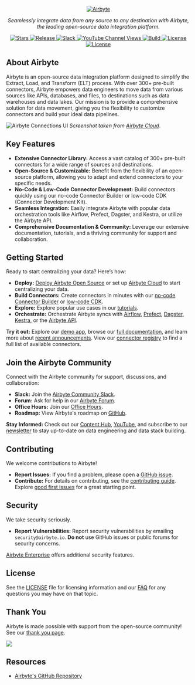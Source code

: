 <p align="center">
  <a href="https://airbyte.com"><img src="https://assets.website-files.com/605e01bc25f7e19a82e74788/624d9c4a375a55100be6b257_Airbyte_logo_color_dark.svg" alt="Airbyte"></a>
</p>

<p align="center">
  <em>Seamlessly integrate data from any source to any destination with Airbyte, the leading open-source data integration platform.</em>
</p>

<p align="center">
<a href="https://github.com/airbytehq/airbyte/stargazers/" target="_blank">
    <img src="https://img.shields.io/github/stars/airbytehq/airbyte?style=social&label=Star&maxAge=2592000" alt="Stars">
</a>
<a href="https://github.com/airbytehq/airbyte/releases" target="_blank">
    <img src="https://img.shields.io/github/v/release/airbytehq/airbyte?color=white" alt="Release">
</a>
<a href="https://airbytehq.slack.com/" target="_blank">
    <img src="https://img.shields.io/badge/slack-join-white.svg?logo=slack" alt="Slack">
</a>
<a href="https://www.youtube.com/c/AirbyteHQ/?sub_confirmation=1" target="_blank">
    <img alt="YouTube Channel Views" src="https://img.shields.io/youtube/channel/views/UCQ_JWEFzs1_INqdhIO3kmrw?style=social">
</a>
<a href="https://github.com/airbytehq/airbyte/actions/workflows/gradle.yml" target="_blank">
    <img src="https://img.shields.io/github/actions/workflow/status/airbytehq/airbyte/gradle.yml?branch=master" alt="Build">
</a>
<a href="https://github.com/airbytehq/airbyte/tree/master/docs/project-overview/licenses" target="_blank">
    <img src="https://img.shields.io/static/v1?label=license&message=MIT&color=white" alt="License">
</a>
<a href="https://github.com/airbytehq/airbyte/tree/master/docs/project-overview/licenses" target="_blank">
    <img src="https://img.shields.io/static/v1?label=license&message=ELv2&color=white" alt="License">
</a>
</p>

## About Airbyte

Airbyte is an open-source data integration platform designed to simplify the Extract, Load, and Transform (ELT) process. With over 300+ pre-built connectors, Airbyte empowers data engineers to move data from various sources like APIs, databases, and files, to destinations such as data warehouses and data lakes. Our mission is to provide a comprehensive solution for data movement, giving you the flexibility to customize connectors and build your ideal data pipelines.

![Airbyte Connections UI](https://github.com/airbytehq/airbyte/assets/38087517/35b01d0b-00bf-407b-87e6-a5cd5cd720b5)
_Screenshot taken from [Airbyte Cloud](https://cloud.airbyte.com/signup)_.

## Key Features

*   **Extensive Connector Library:** Access a vast catalog of 300+ pre-built connectors for a wide range of sources and destinations.
*   **Open-Source & Customizable:** Benefit from the flexibility of an open-source platform, allowing you to adapt and extend connectors to your specific needs.
*   **No-Code & Low-Code Connector Development:** Build connectors quickly using our no-code Connector Builder or low-code CDK (Connector Development Kit).
*   **Seamless Integration:** Easily integrate Airbyte with popular data orchestration tools like Airflow, Prefect, Dagster, and Kestra, or utilize the Airbyte API.
*   **Comprehensive Documentation & Community:** Leverage our extensive documentation, tutorials, and a thriving community for support and collaboration.

## Getting Started

Ready to start centralizing your data? Here’s how:

*   **Deploy:** [Deploy Airbyte Open Source](https://docs.airbyte.com/quickstart/deploy-airbyte) or set up [Airbyte Cloud](https://docs.airbyte.com/cloud/getting-started-with-airbyte-cloud) to start centralizing your data.
*   **Build Connectors:** Create connectors in minutes with our [no-code Connector Builder](https://docs.airbyte.com/connector-development/connector-builder-ui/overview) or [low-code CDK](https://docs.airbyte.com/connector-development/config-based/low-code-cdk-overview).
*   **Explore:** Explore popular use cases in our [tutorials](https://airbyte.com/tutorials).
*   **Orchestrate:** Orchestrate Airbyte syncs with [Airflow](https://docs.airbyte.com/operator-guides/using-the-airflow-airbyte-operator), [Prefect](https://docs.airbyte.com/operator-guides/using-prefect-task), [Dagster](https://docs.airbyte.com/operator-guides/using-dagster-integration), [Kestra](https://docs.airbyte.com/operator-guides/using-kestra-plugin), or the [Airbyte API](https://reference.airbyte.com/reference/start).

**Try it out:** Explore our [demo app](https://demo.airbyte.io/), browse our [full documentation](https://docs.airbyte.com/), and learn more about [recent announcements](https://airbyte.com/blog-categories/company-updates). View our [connector registry](https://connectors.airbyte.com/files/generated_reports/connector_registry_report.html) to find a full list of available connectors.

## Join the Airbyte Community

Connect with the Airbyte community for support, discussions, and collaboration:

*   **Slack:** Join the [Airbyte Community Slack](https://airbyte.com/community).
*   **Forum:** Ask for help in our [Airbyte Forum](https://github.com/airbytehq/airbyte/discussions).
*   **Office Hours:** Join our [Office Hours](https://airbyte.io/daily-office-hours/).
*   **Roadmap:** View Airbyte's roadmap on [GitHub](https://github.com/orgs/airbytehq/projects/37/views/1?pane=issue&itemId=26937554).

**Stay Informed:** Check out our [Content Hub](https://airbyte.com/content-hub), [YouTube](https://www.youtube.com/c/AirbyteHQ), and subscribe to our [newsletter](https://airbyte.com/newsletter) to stay up-to-date on data engineering and data stack building.

## Contributing

We welcome contributions to Airbyte!

*   **Report Issues:** If you find a problem, please open a [GitHub issue](https://github.com/airbytehq/airbyte/issues/new/choose).
*   **Contribute:** For details on contributing, see the [contributing guide](https://docs.airbyte.com/contributing-to-airbyte/). Explore [good first issues](https://github.com/airbytehq/airbyte/labels/contributor-program) for a great starting point.

## Security

We take security seriously.

*   **Report Vulnerabilities:** Report security vulnerabilities by emailing `security@airbyte.io`. **Do not** use GitHub issues or public forums for security concerns.

[Airbyte Enterprise](https://airbyte.com/airbyte-enterprise) offers additional security features.

## License

See the [LICENSE](docs/project-overview/licenses/) file for licensing information and our [FAQ](docs/project-overview/licenses/license-faq.md) for any questions you may have on that topic.

## Thank You

Airbyte is made possible with support from the open-source community! See our [thank you page](THANK-YOU.md).

<a href="https://github.com/airbytehq/airbyte/graphs/contributors">
  <img src="https://contrib.rocks/image?repo=airbytehq/airbyte"/>
</a>

## Resources

*   [Airbyte's GitHub Repository](https://github.com/airbytehq/airbyte)